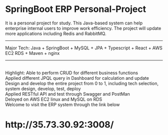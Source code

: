 # SpringBoot ERP Personal-Project 
It is a personal project for study. This Java-based system can help enterprise internal users to improve work efficiency. The project will update more applications including Redis and RabbitMQ.
<hr>
Major Tech: 
Java + SpringBoot + MySQL + JPA + Typescript + React + AWS EC2 RDS + Maven + nginx
<hr>
<br>
Highlight:
Able to perform CRUD for different business functions<br>
Applied different JPQL query in Dashboard for calculation and update <br>
Design and develop the entire project from 0 to 1, including tech selection, system design, develop, test, deploy<br>
Applied RESTful API and test through Swagger and PostMan<br>
Deloyed on AWS EC2 linux and MySQL on RDS<br>
Welcome to visit the ERP system through the link below <br>
<h1>http://35.73.30.92:3008/</h1>
